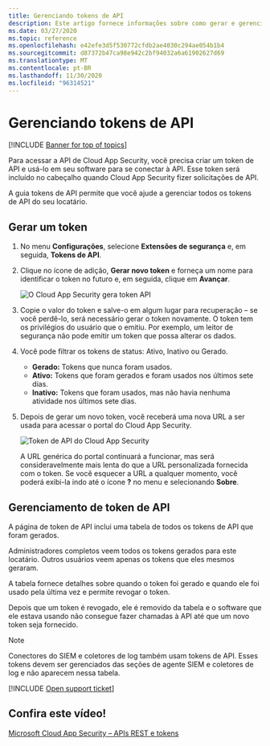```yaml
---
title: Gerenciando tokens de API
description: Este artigo fornece informações sobre como gerar e gerenciar tokens de API para Cloud App Security.
ms.date: 03/27/2020
ms.topic: reference
ms.openlocfilehash: e42efe3d5f530772cfdb2ae4030c294ae054b1b4
ms.sourcegitcommit: d87372b47ca98e942c2bf94032a6a61902627d69
ms.translationtype: MT
ms.contentlocale: pt-BR
ms.lasthandoff: 11/30/2020
ms.locfileid: "96314521"
---
```

# <a name="managing-api-tokens"></a>Gerenciando tokens de API

[!INCLUDE [Banner for top of topics](includes/banner.md)]

Para acessar a API de Cloud App Security, você precisa criar um token de API e usá-lo em seu software para se conectar à API. Esse token será incluído no cabeçalho quando Cloud App Security fizer solicitações de API.

A guia tokens de API permite que você ajude a gerenciar todos os tokens de API do seu locatário.

## <a name="generate-a-token"></a>Gerar um token

1. No menu **Configurações**, selecione **Extensões de segurança** e, em seguida, **Tokens de API**.

2. Clique no ícone de adição, **Gerar novo token** e forneça um nome para identificar o token no futuro e, em seguida, clique em **Avançar**.

    ![O Cloud App Security gera token API](media/api-token-gen.png)

3. Copie o valor do token e salve-o em algum lugar para recuperação – se você perdê-lo, será necessário gerar o token novamente. O token tem os privilégios do usuário que o emitiu. Por exemplo, um leitor de segurança não pode emitir um token que possa alterar os dados.

4. Você pode filtrar os tokens de status: Ativo, Inativo ou Gerado.

    - **Gerado:** Tokens que nunca foram usados.
    - **Ativo:** Tokens que foram gerados e foram usados nos últimos sete dias.
    - **Inativo:** Tokens que foram usados, mas não havia nenhuma atividade nos últimos sete dias.

5. Depois de gerar um novo token, você receberá uma nova URL a ser usada para acessar o portal do Cloud App Security.

    ![Token de API do Cloud App Security](media/generate-api-token.png)

    A URL genérica do portal continuará a funcionar, mas será consideravelmente mais lenta do que a URL personalizada fornecida com o token. Se você esquecer a URL a qualquer momento, você poderá exibi-la indo até o ícone **?** no menu e selecionando **Sobre**.

## <a name="api-token-management"></a>Gerenciamento de token de API

A página de token de API inclui uma tabela de todos os tokens de API que foram gerados.

Administradores completos veem todos os tokens gerados para este locatário. Outros usuários veem apenas os tokens que eles mesmos geraram.

A tabela fornece detalhes sobre quando o token foi gerado e quando ele foi usado pela última vez e permite revogar o token.

Depois que um token é revogado, ele é removido da tabela e o software que ele estava usando não consegue fazer chamadas à API até que um novo token seja fornecido.

> [!NOTE]
> Conectores do SIEM e coletores de log também usam tokens de API. Esses tokens devem ser gerenciados das seções de agente SIEM e coletores de log e não aparecem nessa tabela.

[!INCLUDE [Open support ticket](includes/support.md)]

## <a name="check-out-this-video"></a>Confira este vídeo!

[Microsoft Cloud App Security – APIs REST e tokens](https://channel9.msdn.com/Shows/Microsoft-Security/Microsoft-Cloud-App-Security--REST-APIs-and-Tokens)
